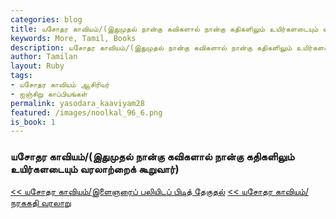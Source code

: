 ```yaml
---  
categories: blog  
title: யசோதர காவியம்/(இதுமுதல் நான்கு கவிகளால் நான்கு கதிகளிலும் உயிர்களடையும் வரலாற்றைக் கூறுவார்)
keywords: More, Tamil, Books  
description: யசோதர காவியம்/(இதுமுதல் நான்கு கவிகளால் நான்கு கதிகளிலும் உயிர்களடையும் வரலாற்றைக் கூறுவார்)
author: Tamilan  
layout: Ruby  
tags:     
- யசோதர காவியம் ஆசிரியர்
- ஐஞ்சிறு காப்பியங்கள்
permalink: yasodara_kaaviyam28  
featured: /images/noolkal_96_6.png  
is_book: 1
---  
```



### யசோதர காவியம்/(இதுமுதல் நான்கு கவிகளால் நான்கு கதிகளிலும் உயிர்களடையும் வரலாற்றைக் கூறுவார்)

[<< யசோதர காவியம்/இளைஞரைப் பலியிடப் பிடித் தேகுதல்](yasodara_kaaviyam27) [<< யசோதர காவியம்/நரககதி வரலாறு](yasodara_kaaviyam29)


